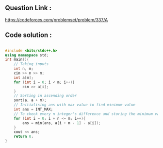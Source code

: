 ## Question Link :

https://codeforces.com/problemset/problem/337/A

## Code solution :

```cpp

#include <bits/stdc++.h>
using namespace std;
int main(){
    // Taking inputs
    int n, m;
    cin >> n >> m;
    int a[m];
    for (int i = 0; i < m; i++){
        cin >> a[i];
    }
    // Sorting in ascending order
    sort(a, a + m);
    // Initialising ans with max value to find minimum value
    int ans = INT_MAX;
    // To check every n integer's difference and storing the minimum value among them all and printing
    for (int i = 0; i + n <= m; i++){
        ans = min(ans, a[i + n - 1] - a[i]);
    }
    cout << ans;
    return 0;
}

```
